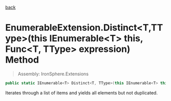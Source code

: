 ﻿

[back](/IronSphere.Extensions/types/EnumerableExtension)

# EnumerableExtension.Distinct&lt;T,TType&gt;(this IEnumerable&lt;T&gt; this, Func&lt;T, TType&gt; expression) Method

> Assembly: IronSphere.Extensions

```csharp
public static IEnumerable<T> Distinct<T, TType>(this IEnumerable<T> this, Func<T, TType> expression);
```

Iterates through a list of items and yields all elements but not duplicated.

 